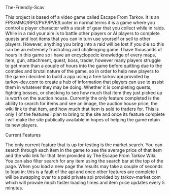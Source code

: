 The-Friendly-Scav

This project is based off a video game called Escape From Tarkov. It is an FPS/MMO/RPG/PVP/PVE/Looter in normal terms it is a game where you control a player character with a stash of gear that you collect while in raids. While in a raid your aim is to battle other players or AI players to complete quests and loot items that you can in turn use yourself or sell to other players. However, anything you bring into a raid will be lost if you die so this can be an extremely frustrating and challenging game. I have thousands of hours in this game so i have an encyclopedic knowledge of every maps, item, gun, attachment, quest, boss, trader, however many players struggle to get more than a couple of hours into the game before quitting due to the complex and brutal nature of the game, so in order to help new players to the game i decided to build a app using a free tarkov api provided by tarkov-dev.com to create a hub of information that players can use to assist them in whatever they may be doing. Whether it is completing quests, fighting bosses, or checking to see how much that item they just picked up is worth on the auction house. Currently the only feature completed is the ability to search for items and see an image, the auction house price, the wiki link to that item, and how much that item is sold to traders for. This is only 1 of the features i plan to bring to the site and once its feature complete i will make the site publically available in hopes of helping the game retain its new players.

Current Features

The only current feature that is up for testing is the market search. You can search through each item in the game to see the average price of that item and the wiki link for that item provided by The Escape From Tarkov Wiki. You can also filter search for any item using the search bar at the top of the page. When you load a new page the results may take a couple of seconds to load in; this is a fault of the api and once other features are complete i will be swapping over to a paid private api provided by tarkov-market.com which will provide much faster loading times and item price updates every 5 minutes.
